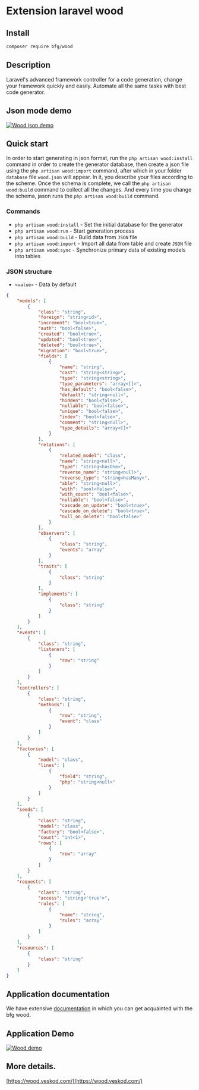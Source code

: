 # Extension laravel wood

## Install
```bash
composer require bfg/wood
```

## Description
Laravel's advanced framework controller for a code generation,
change your framework quickly and easily.
Automate all the same tasks with best code generator.

## Json mode demo
[![Wood json demo](https://github.com/bfg-s/wood/blob/32fb956353772ee474487569c5af060882e2195b/assets/Bfg_wood_demo_video.gif "Wood json demo")](https://github.com/bfg-s/wood/blob/32fb956353772ee474487569c5af060882e2195b/assets/Bfg_wood_demo_video.gif "Wood json demo")

## Quick start
In order to start generating in json format, run the `php artisan wood:install` command in order to create the generator database, then create a json file using the `php artisan wood:import` command, after which in your folder `database` file `wood.json` will appear. In it, you describe your files according to the scheme. Once the schema is complete, we call the `php artisan wood:build` command to collect all the changes. And every time you change the schema, jason runs the `php artisan wood:build` command.

### Commands
 * `php artisan wood:install` - Set the initial database for the generator
 * `php artisan wood:run` - Start generation process
 * `php artisan wood:build` - Build data from `JSON` file
 * `php artisan wood:import` - Import all data from table and create `JSON` file
 * `php artisan wood:sync` - Synchronize primary data of existing models into tables

### JSON structure
 * `<value>` - Data by default
```json
{
    "models": [
        {
            "class": "string",
            "foreign": "string<id>",
            "increment": "bool<true>",
            "auth": "bool<false>",
            "created": "bool<true>",
            "updated": "bool<true>",
            "deleted": "bool<true>",
            "migration": "bool<true>",
            "fields": [
                {
                    "name": "string",
                    "cast": "string<string>",
                    "type": "string<string>",
                    "type_parameters": "array<[]>",
                    "has_default": "bool<false>",
                    "default": "string<null>",
                    "hidden": "bool<false>",
                    "nullable": "bool<false>",
                    "unique": "bool<false>",
                    "index": "bool<false>",
                    "comment": "string<null>",
                    "type_details": "array<[]>"
                }
            ],
            "relations": [
                {
                    "related_model": "class",
                    "name": "string<null>",
                    "type": "string<hasOne>",
                    "reverse_name": "string<null>",
                    "reverse_type": "string<hasMany>",
                    "able": "string<null>",
                    "with": "bool<false>",
                    "with_count": "bool<false>",
                    "nullable": "bool<false>",
                    "cascade_on_update": "bool<true>",
                    "cascade_on_delete": "bool<true>",
                    "null_on_delete": "bool<false>"
                }
            ],
            "observers": [
                {
                    "class": "string",
                    "events": "array"
                }
            ],
            "traits": [
                {
                    "class": "string"
                }
            ],
            "implements": [
                {
                    "class": "string"
                }
            ]
        }
    ],
    "events": [
        {
            "class": "string",
            "listeners": [
                {
                    "row": "string"
                }
            ]
        }
    ],
    "controllers": [
        {
            "class": "string",
            "methods": [
                {
                    "row": "string",
                    "event": "class"
                }
            ]
        }
    ],
    "factories": [
        {
            "model": "class",
            "lines": [
                {
                    "field": "string",
                    "php": "string<null>"
                }
            ]
        }
    ],
    "seeds": [
        {
            "class": "string",
            "model": "class",
            "factory": "bool<false>",
            "count": "int<1>",
            "rows": [
                {
                    "row": "array"
                }
            ]
        }
    ],
    "requests": [
        {
            "class": "string",
            "access": "string<'true'>",
            "rules": [
                {
                    "name": "string",
                    "rules": "array"
                }
            ]
        }
    ],
    "resources": [
        {
            "class": "string"
        }
    ]
}
```

## Application documentation
We have extensive [documentation](https://wood.veskod.com/documentation/wood-application/install) in which you can get acquainted with the bfg wood.

## Application Demo
[![Wood demo](https://github.com/bfg-s/wood/blob/30f968b7b50d42675e441de6d98b06c34d216052/assets/wood-gif.gif "Wood demo")](https://github.com/bfg-s/wood/blob/30f968b7b50d42675e441de6d98b06c34d216052/assets/wood-gif.gif "Wood demo")

## More details.
[https://wood.veskod.com/](https://wood.veskod.com/)
